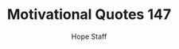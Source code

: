 ---
image: /assets/img/mq/mq_147_gogh.png
title: Motivational Quotes 147
categories:
  - Motivational Quotes
author: Hope Staff
notes: Motivational Quotes 147
embed: >-
  EMBED_GOES_HERE
transcript: >-
  SOME LINES OF TEXT START HERE
---
